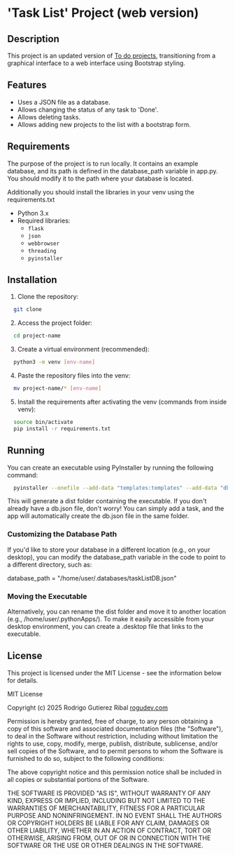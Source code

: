 # 'Task List' Project (web version)

## Description
This project is an updated version of [To do projects](https://github.com/RodrigoGtzRbl/portfolioProjects/tree/main/To%20Do%20projects%20list), transitioning from a graphical interface to a web interface using Bootstrap styling.

## Features
- Uses a JSON file as a database.
- Allows changing the status of any task to 'Done'.
- Allows deleting tasks.
- Allows adding new projects to the list with a bootstrap form.

## Requirements
The purpose of the project is to run locally. It contains an example database, and its path is defined in the database_path variable in app.py. You should modify it to the path where your database is located.

Additionally you should install the libraries in your venv using the requirements.txt

- Python 3.x
- Required libraries:
  - `flask`
  - `json`
  - `webbrowser`
  - `threading`
  - `pyinstaller`

## Installation

1. Clone the repository:
  ```bash
    git clone 
  ```

2. Access the project folder:
  ```bash
    cd project-name
  ```

3. Create a virtual environment (recommended):
  ```bash
    python3 -m venv [env-name]
  ```

4. Paste the repository files into the venv:
  ```bash
    mv project-name/* [env-name]
  ```

5. Install the requirements after activating the venv (commands from inside venv):
  ```bash
    source bin/activate
    pip install -r requirements.txt
  ```

## Running
You can create an executable using PyInstaller by running the following command:
  ```bash
    pyinstaller --onefile --add-data "templates:templates" --add-data "db.json:db.json" app.py
  ```
This will generate a dist folder containing the executable. If you don't already have a db.json file, don't worry! You can simply add a task, and the app will automatically create the db.json file in the same folder.


### Customizing the Database Path
If you'd like to store your database in a different location (e.g., on your desktop), you can modify the database_path variable in the code to point to a different directory, such as:

  database_path = "/home/user/.databases/taskListDB.json"


### Moving the Executable
Alternatively, you can rename the dist folder and move it to another location (e.g., /home/user/.pythonApps/). To make it easily accessible from your desktop environment, you can create a .desktop file that links to the executable.


## License

This project is licensed under the MIT License - see the information below for details.


MIT License

Copyright (c) 2025 Rodrigo Gutierez Ribal [rogudev.com](https://rogudev.com/es)

Permission is hereby granted, free of charge, to any person obtaining a copy
of this software and associated documentation files (the "Software"), to deal
in the Software without restriction, including without limitation the rights
to use, copy, modify, merge, publish, distribute, sublicense, and/or sell
copies of the Software, and to permit persons to whom the Software is
furnished to do so, subject to the following conditions:

The above copyright notice and this permission notice shall be included in all
copies or substantial portions of the Software.

THE SOFTWARE IS PROVIDED "AS IS", WITHOUT WARRANTY OF ANY KIND, EXPRESS OR
IMPLIED, INCLUDING BUT NOT LIMITED TO THE WARRANTIES OF MERCHANTABILITY,
FITNESS FOR A PARTICULAR PURPOSE AND NONINFRINGEMENT. IN NO EVENT SHALL THE
AUTHORS OR COPYRIGHT HOLDERS BE LIABLE FOR ANY CLAIM, DAMAGES OR OTHER
LIABILITY, WHETHER IN AN ACTION OF CONTRACT, TORT OR OTHERWISE, ARISING FROM,
OUT OF OR IN CONNECTION WITH THE SOFTWARE OR THE USE OR OTHER DEALINGS IN THE
SOFTWARE.
